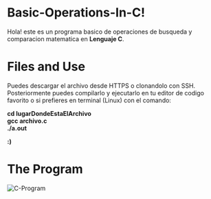# Basic-Operations-In-C!
Hola! este es un programa basico de operaciones de busqueda y comparacion matematica en **Lenguaje C**.


# Files and Use

Puedes descargar el archivo desde HTTPS o clonandolo con SSH.
Posteriormente puedes compilarlo y ejecutarlo en tu editor de codigo favorito o si prefieres en terminal (Linux) con el comando:

**cd lugarDondeEstaElArchivo**  
**gcc archivo.c**  
**./a.out**  

 **:)**

# The Program
![C-Program](https://user-images.githubusercontent.com/102434136/197438382-36ef5c72-7a7e-46f3-bb0f-ac5f2a07bb65.PNG)
